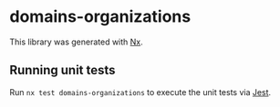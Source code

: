 # domains-organizations

This library was generated with [Nx](https://nx.dev).

## Running unit tests

Run `nx test domains-organizations` to execute the unit tests via [Jest](https://jestjs.io).
